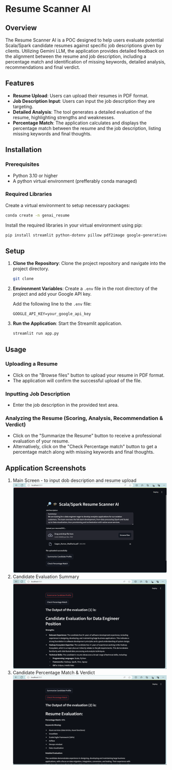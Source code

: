 # Resume Scanner AI

## Overview

The Resume Scanner AI is a POC designed to help users evaluate potential Scala/Spark candidate resumes against specific job descriptions given by clients. Utilizing Gemini LLM, the application provides detailed feedback on the alignment between the resume and job description, including a percentage match and identification of missing keywords, detailed analysis, recommendations and final verdict.

## Features

- **Resume Upload**: Users can upload their resumes in PDF format.
- **Job Description Input**: Users can input the job description they are targeting.
- **Detailed Analysis**: The tool generates a detailed evaluation of the resume, highlighting strengths and weaknesses.
- **Percentage Match**: The application calculates and displays the percentage match between the resume and the job description, listing missing keywords and final thoughts.

## Installation

### Prerequisites

- Python 3.10 or higher
- A python virtual environment (prefferably conda managed)

### Required Libraries

Create a virtual environment to setup necessary packages:

```bash
conda create -n genai_resume
```

Install the required libraries in your virtual environment using pip:

```bash
pip install streamlit python-dotenv pillow pdf2image google-generativeai
```

## Setup

1. **Clone the Repository**: Clone the project repository and navigate into the project directory.

   ```bash
   git clone 
   ```

2. **Environment Variables**: Create a `.env` file in the root directory of the project and add your Google API key.

   Add the following line to the `.env` file:

   ```
   GOOGLE_API_KEY=your_google_api_key
   ```

3. **Run the Application**: Start the Streamlit application.

   ```bash
   streamlit run app.py
   ```

## Usage

### Uploading a Resume

- Click on the "Browse files" button to upload your resume in PDF format.
- The application will confirm the successful upload of the file.

### Inputting Job Description

- Enter the job description in the provided text area.

### Analyzing the Resume (Scoring, Analysis, Recommendation & Verdict)

- Click on the "Summarize the Resume" button to receive a professional evaluation of your resume.
- Alternatively, click on the "Check Percentage match" button to get a percentage match along with missing keywords and final thoughts.

## Application Screenshots

1. Main Screen - to input dob description and resume upload
  ![Main Screen - to input dob description and resume upload](https://github.com/tiwarianup/scala_spark_resume_scanner/blob/main/images/Main_screen.PNG)
2. Candidate Evaluation Summary
   ![Candidate Evaluation Summary](https://github.com/tiwarianup/scala_spark_resume_scanner/blob/main/images/Candidate_profile_summary.PNG)
3. Candidate Percentage Match & Verdict
   ![Candidate Percentage Match & Verdict](https://github.com/tiwarianup/scala_spark_resume_scanner/blob/main/images/Percentage_match.PNG)
